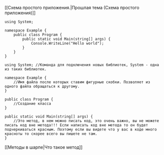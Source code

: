 [[Схема простого приложения.|Прошлая тема (Схема простого приложения)]]
```Csharp
using System;

namespace Example {
    public class Program {
        public static void Main(string[] args) {
            Console.WriteLine("Hello world");
        }
    }
}
```

```Csharp
using System; //Команда для подключения новых библиотек, System - одна из таких библиотек.
```

```Csharp
namespace Example {
    //Имя файла после которых ставим фигурные скобки. Позволяет из одного файла обращаться к другому.
}
```

```Csharp
public class Program {
    //Создание класса
}
```

```Csharp
public static void Main(string[] args) {
    //Это метод, в нем можно писать код, это очень важно, вы не можете писать код вне метода!!! Если написать код вне метода то он будет подчеркиваться красным. Поэтому если вы видете что у вас в коде много красноты то скорее всего вы пишете не там.
}
```

[[Методы в шарпе|Что такое метод]]